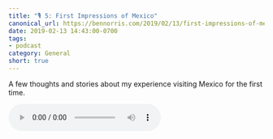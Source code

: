 ```yaml
---
title: "🎙 5: First Impressions of Mexico"
canonical_url: https://bennorris.com/2019/02/13/first-impressions-of-mexico
date: 2019-02-13 14:43:00-0700
tags:
- podcast
category: General
short: true
---
```


A few thoughts and stories about my experience visiting Mexico for the first time.

<audio controls="controls" src="https://media.bennorris.com/images/bennorris/uploads/2019/3495d9c76a.mp3" />

